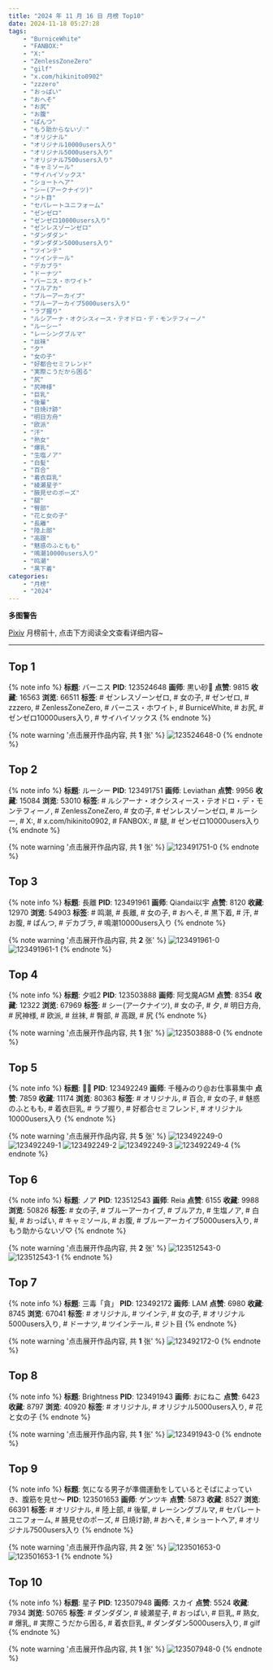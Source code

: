 ```yaml
---
title: "2024 年 11 月 16 日 月榜 Top10"
date: 2024-11-18 05:27:28
tags:
    - "BurniceWhite"
    - "FANBOX:"
    - "X:"
    - "ZenlessZoneZero"
    - "gilf"
    - "x.com/hikinito0902"
    - "zzzero"
    - "おっぱい"
    - "おへそ"
    - "お尻"
    - "お腹"
    - "ぱんつ"
    - "もう助からないゾ♡"
    - "オリジナル"
    - "オリジナル10000users入り"
    - "オリジナル5000users入り"
    - "オリジナル7500users入り"
    - "キャミソール"
    - "サイハイソックス"
    - "ショートヘア"
    - "シー(アークナイツ)"
    - "ジト目"
    - "セパレートユニフォーム"
    - "ゼンゼロ"
    - "ゼンゼロ10000users入り"
    - "ゼンレスゾーンゼロ"
    - "ダンダダン"
    - "ダンダダン5000users入り"
    - "ツインテ"
    - "ツインテール"
    - "デカブラ"
    - "ドーナツ"
    - "バーニス・ホワイト"
    - "ブルアカ"
    - "ブルーアーカイブ"
    - "ブルーアーカイブ5000users入り"
    - "ラブ握り"
    - "ルシアーナ・オクシスィース・テオドロ・デ・モンテフィーノ"
    - "ルーシー"
    - "レーシングブルマ"
    - "丝袜"
    - "夕"
    - "女の子"
    - "好都合セミフレンド"
    - "実際こうだから困る"
    - "尻"
    - "尻神様"
    - "巨乳"
    - "後輩"
    - "日焼け跡"
    - "明日方舟"
    - "欧派"
    - "汗"
    - "熟女"
    - "爆乳"
    - "生塩ノア"
    - "白髪"
    - "百合"
    - "着衣巨乳"
    - "綾瀬星子"
    - "腋見せのポーズ"
    - "腿"
    - "臀部"
    - "花と女の子"
    - "長離"
    - "陸上部"
    - "高跟"
    - "魅惑のふともも"
    - "鳴潮10000users入り"
    - "鸣潮"
    - "黒下着"
categories:
    - "月榜"
    - "2024"
---
```


<i class="fa fa-triangle-exclamation"></i>**多图警告**<i class="fa fa-triangle-exclamation"></i>

[Pixiv](https://www.pixiv.net/) 月榜前十, 点击下方阅读全文查看详细内容~

<!-- more -->

---

## Top 1

{% note info %}
**标题**: バーニス
**PID**: 123524648 **画师**: 黒い砂🔞
**点赞**: 9815 **收藏**: 16563 **浏览**: 66511
**标签**: # ゼンレスゾーンゼロ, # 女の子, # ゼンゼロ, # zzzero, # ZenlessZoneZero, # バーニス・ホワイト, # BurniceWhite, # お尻, # ゼンゼロ10000users入り, # サイハイソックス
{% endnote %}

{% note warning '点击展开作品内容, 共 **1** 张' %}
![123524648-0](https://i.pixiv.re/img-original/img/2024/10/20/22/46/22/123524648_p0.jpg)
{% endnote %}

## Top 2

{% note info %}
**标题**: ルーシー
**PID**: 123491751 **画师**: Leviathan
**点赞**: 9956 **收藏**: 15084 **浏览**: 53010
**标签**: # ルシアーナ・オクシスィース・テオドロ・デ・モンテフィーノ, # ZenlessZoneZero, # 女の子, # ゼンレスゾーンゼロ, # ルーシー, # X:, # x.com/hikinito0902, # FANBOX:, # 腿, # ゼンゼロ10000users入り
{% endnote %}

{% note warning '点击展开作品内容, 共 **1** 张' %}
![123491751-0](https://i.pixiv.re/img-original/img/2024/10/20/00/00/07/123491751_p0.jpg)
{% endnote %}

## Top 3

{% note info %}
**标题**: 長離
**PID**: 123491961 **画师**: Qiandai以宇
**点赞**: 8120 **收藏**: 12970 **浏览**: 54903
**标签**: # 鸣潮, # 長離, # 女の子, # おへそ, # 黒下着, # 汗, # お腹, # ぱんつ, # デカブラ, # 鳴潮10000users入り
{% endnote %}

{% note warning '点击展开作品内容, 共 **2** 张' %}
![123491961-0](https://i.pixiv.re/img-original/img/2024/10/20/00/01/01/123491961_p0.png)
![123491961-1](https://i.pixiv.re/img-original/img/2024/10/20/00/01/01/123491961_p1.png)
{% endnote %}

## Top 4

{% note info %}
**标题**: 夕呱2
**PID**: 123503888 **画师**: 阿戈魔AGM
**点赞**: 8354 **收藏**: 12322 **浏览**: 67969
**标签**: # シー(アークナイツ), # 女の子, # 夕, # 明日方舟, # 尻神様, # 欧派, # 丝袜, # 臀部, # 高跟, # 尻
{% endnote %}

{% note warning '点击展开作品内容, 共 **1** 张' %}
![123503888-0](https://i.pixiv.re/img-original/img/2024/10/20/10/58/34/123503888_p0.jpg)
{% endnote %}

## Top 5

{% note info %}
**标题**: 🖤🖤
**PID**: 123492249 **画师**: 千種みのり@お仕事募集中
**点赞**: 7859 **收藏**: 11174 **浏览**: 80363
**标签**: # オリジナル, # 百合, # 女の子, # 魅惑のふともも, # 着衣巨乳, # ラブ握り, # 好都合セミフレンド, # オリジナル10000users入り
{% endnote %}

{% note warning '点击展开作品内容, 共 **5** 张' %}
![123492249-0](https://i.pixiv.re/img-original/img/2024/10/20/00/03/55/123492249_p0.jpg)
![123492249-1](https://i.pixiv.re/img-original/img/2024/10/20/00/03/55/123492249_p1.jpg)
![123492249-2](https://i.pixiv.re/img-original/img/2024/10/20/00/03/55/123492249_p2.jpg)
![123492249-3](https://i.pixiv.re/img-original/img/2024/10/20/00/03/55/123492249_p3.jpg)
![123492249-4](https://i.pixiv.re/img-original/img/2024/10/20/00/03/55/123492249_p4.jpg)
{% endnote %}

## Top 6

{% note info %}
**标题**: ノア
**PID**: 123512543 **画师**: Reia
**点赞**: 6155 **收藏**: 9988 **浏览**: 50826
**标签**: # 女の子, # ブルーアーカイブ, # ブルアカ, # 生塩ノア, # 白髪, # おっぱい, # キャミソール, # お腹, # ブルーアーカイブ5000users入り, # もう助からないゾ♡
{% endnote %}

{% note warning '点击展开作品内容, 共 **2** 张' %}
![123512543-0](https://i.pixiv.re/img-original/img/2024/10/20/17/10/19/123512543_p0.png)
![123512543-1](https://i.pixiv.re/img-original/img/2024/10/20/17/10/19/123512543_p1.png)
{% endnote %}

## Top 7

{% note info %}
**标题**: 三毒「貪」
**PID**: 123492172 **画师**: LAM
**点赞**: 6980 **收藏**: 8745 **浏览**: 67041
**标签**: # オリジナル, # ツインテ, # 女の子, # オリジナル5000users入り, # ドーナツ, # ツインテール, # ジト目
{% endnote %}

{% note warning '点击展开作品内容, 共 **1** 张' %}
![123492172-0](https://i.pixiv.re/img-original/img/2024/10/20/00/02/59/123492172_p0.png)
{% endnote %}

## Top 8

{% note info %}
**标题**: Brightness
**PID**: 123491943 **画师**: おにねこ
**点赞**: 6423 **收藏**: 8797 **浏览**: 40920
**标签**: # オリジナル, # オリジナル5000users入り, # 花と女の子
{% endnote %}

{% note warning '点击展开作品内容, 共 **1** 张' %}
![123491943-0](https://i.pixiv.re/img-original/img/2024/10/20/00/00/57/123491943_p0.jpg)
{% endnote %}

## Top 9

{% note info %}
**标题**: 気になる男子が準備運動をしているとそばによっていき、腹筋を見せ～
**PID**: 123501653 **画师**: ゲンツキ
**点赞**: 5873 **收藏**: 8527 **浏览**: 66391
**标签**: # オリジナル, # 陸上部, # 後輩, # レーシングブルマ, # セパレートユニフォーム, # 腋見せのポーズ, # 日焼け跡, # おへそ, # ショートヘア, # オリジナル7500users入り
{% endnote %}

{% note warning '点击展开作品内容, 共 **2** 张' %}
![123501653-0](https://i.pixiv.re/img-original/img/2024/10/20/09/00/05/123501653_p0.jpg)
![123501653-1](https://i.pixiv.re/img-original/img/2024/10/20/09/00/05/123501653_p1.jpg)
{% endnote %}

## Top 10

{% note info %}
**标题**: 星子
**PID**: 123507948 **画师**: スカイ
**点赞**: 5524 **收藏**: 7934 **浏览**: 50765
**标签**: # ダンダダン, # 綾瀬星子, # おっぱい, # 巨乳, # 熟女, # 爆乳, # 実際こうだから困る, # 着衣巨乳, # ダンダダン5000users入り, # gilf
{% endnote %}

{% note warning '点击展开作品内容, 共 **1** 张' %}
![123507948-0](https://i.pixiv.re/img-original/img/2024/10/20/13/58/33/123507948_p0.jpg)
{% endnote %}
